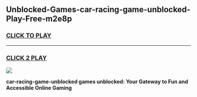 
## Unblocked-Games-car-racing-game-unblocked-Play-Free-m2e8p
<h3>
<a href="https://premium76.site?title=car-racing-game-unblocked&ref=10A">CLICK TO PLAY</a></h3>
<hr>

<h3>
<a href="https://premium76.site?title=car-racing-game-unblocked&ref=10A">CLICK 2 PLAY</a>
  
</h3>

<a href="https://premium76.site?title=car-racing-game-unblocked&ref=10A"><img src="https://clearcache.store/games.png"></a>


**car-racing-game-unblocked games unblocked: Your Gateway to Fun and Accessible Online Gaming**
